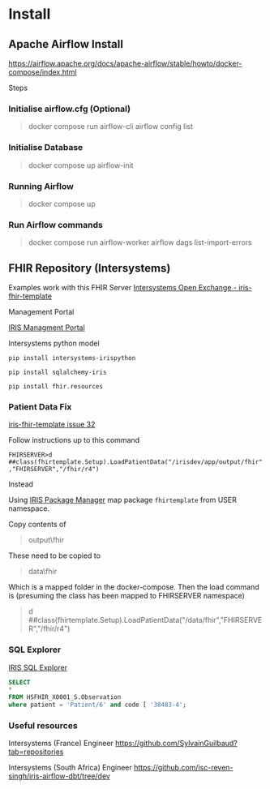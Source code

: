 # Install

## Apache Airflow Install

https://airflow.apache.org/docs/apache-airflow/stable/howto/docker-compose/index.html

Steps

### Initialise airflow.cfg (Optional)

> docker compose run airflow-cli airflow config list

### Initialise Database

> docker compose up airflow-init

### Running Airflow

> docker compose up

### Run Airflow commands

> docker compose run airflow-worker airflow dags list-import-errors


## FHIR Repository (Intersystems)

Examples work with this FHIR Server [Intersystems Open Exchange - iris-fhir-template](https://openexchange.intersystems.com/package/iris-fhir-template)

Management Portal 

[IRIS Managment Portal](http://localhost:32783/csp/sys/UtilHome.csp)

Intersystems python model 

`pip install intersystems-irispython`

`pip install sqlalchemy-iris`

`pip install fhir.resources`

### Patient Data Fix

[iris-fhir-template issue 32](https://github.com/intersystems-community/iris-fhir-template/issues/32)

Follow instructions up to this command

`FHIRSERVER>d ##class(fhirtemplate.Setup).LoadPatientData("/irisdev/app/output/fhir","FHIRSERVER","/fhir/r4")`

Instead 

Using [IRIS Package Manager](http://localhost:32783/csp/sys/mgr/%25CSP.UI.Portal.Mappings.zen?MapType=Prj&PID=FHIRSERVER) map package `fhirtemplate` from USER namespace.

Copy contents of

> output\fhir

These need to be copied to

> data\fhir

Which is a mapped folder in the docker-compose. Then the load command is (presuming the class has been mapped to FHIRSERVER namespace)

> d ##class(fhirtemplate.Setup).LoadPatientData("/data/fhir","FHIRSERVER","/fhir/r4")


### SQL Explorer 

[IRIS SQL Explorer](http://localhost:32783/csp/sys/exp/%25CSP.UI.Portal.SQL.Home.zen?$NAMESPACE=FHIRSERVER)

```sql
SELECT 
*
FROM HSFHIR_X0001_S.Observation
where patient = 'Patient/6' and code [ '38483-4';
````

### Useful resources

Intersystems (France) Engineer
https://github.com/SylvainGuilbaud?tab=repositories

Intersystems (South Africa) Engineer
https://github.com/isc-reven-singh/iris-airflow-dbt/tree/dev
